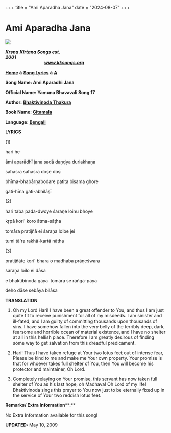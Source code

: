 +++
title = "Ami Aparadha Jana"
date = "2024-08-07"
+++

# Ami Aparadha Jana
**[![](http://kksongs.org/image_files/image002.jpg)](http://kksongs.org/)**

**_Krsna_** **_Kirtana Songs est. 2001_**                                                                                                                                                      **_www.kksongs.org_**

**[Home](http://kksongs.org/)** **à** **[Song Lyrics](http://kksongs.org/lyrics.html)** **à** **[A](http://kksongs.org/songs/song_a.html)**

**Song Name: Ami Aparadhi Jana**

**Official Name: Yamuna Bhavavali Song 17**

**Author:** [**Bhaktivinoda** **Thakura**](http://kksongs.org/authors/list/bhaktivinoda.html)

**Book Name: [Gitamala](http://kksongs.org/authors/gitamala.html)**

**Language: [Bengali](http://kksongs.org/language/list/bengali.html)**

**LYRICS**

(1)

hari he

āmi aparādhī jana sadā daṇḍya durlakhaṇa

sahasra sahasra doṣe doṣī

bhīma-bhabārṇabodare patita biṣama ghore

gati-hīna gati-abhilāṣī

(2)

hari taba pada-dwoye śaraṇe loinu bhoye

kṛpā kori' koro ātma-sāṭha

tomāra pratijñā ei śaraṇa loibe jei

tumi tā'ra rakhā-kartā nātha

(3)

pratijñāte kori' bhara o madhaba prāṇeśwara

śaraṇa loilo ei dāsa

e bhaktibinoda gāya  tomāra se rāńgā-pāya

deho dāse sebāya bilāsa

**TRANSLATION**

1) Oh my Lord Hari! I have been a great offender to You, and thus I am just quite fit to receive punishment for all of my misdeeds. I am sinister and ill-fated, and I am guilty of committing thousands upon thousands of sins. I have somehow fallen into the very belly of the terribly deep, dark, fearsome and horrible ocean of material existence, and I have no shelter at all in this hellish place. Therefore I am greatly desirous of finding some way to get salvation from this dreadful predicament.

2) Hari! Thus I have taken refuge at Your two lotus feet out of intense fear, Please be kind to me and make me Your own property. Your promise is that for whoever takes full shelter of You, then You will become his protector and maintainer, Oh Lord.

3) Completely relaying on Your promise, this servant has now taken full shelter of You as his last hope, oh Madhava! Oh Lord of my life! Bhaktivinoda sings this prayer to You now just to be eternally fixed up in the service of Your two reddish lotus feet.

**Remarks/ Extra Information****:**

No Extra Information available for this song!

**UPDATED:** May 10, 2009